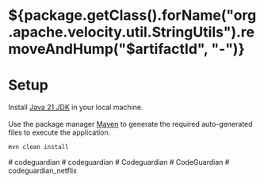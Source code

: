 # ${package.getClass().forName("org.apache.velocity.util.StringUtils").removeAndHump("$artifactId", "-")}

# Setup

Install [Java 21 JDK](https://github.com/openjdk/jdk17) in your local machine.
</br></br>
Use the package manager [Maven](https://maven.apache.org/download.cgi) to generate the required auto-generated files to
execute the application.

```bash
mvn clean install
```




#   c o d e g u a r d i a n  
 #   c o d e g u a r d i a n  
 #   C o d e g u a r d i a n  
 #   C o d e G u a r d i a n  
 #   c o d e g u a r d i a n _ n e t f l i x  
 